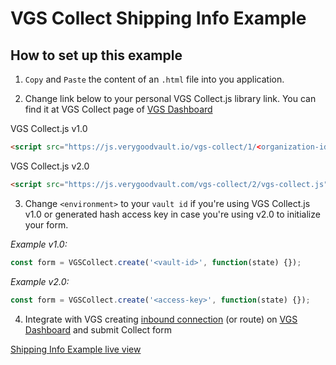 # VGS Collect Shipping Info Example

## How to set up this example

1. `Copy` and `Paste` the content of an `.html` file into you application.

2. Change link below to your personal VGS Collect.js library link. You can find it at VGS Collect page of [VGS Dashboard](https://dashboard.verygoodsecurity.com/)

VGS Collect.js v1.0

```html
<script src="https://js.verygoodvault.io/vgs-collect/1/<organization-id>.js"></script>
```

VGS Collect.js v2.0

```html
<script src="https://js.verygoodvault.com/vgs-collect/2/vgs-collect.js"></script>
```

3. Change `<environment>` to your `vault id` if you're using VGS Collect.js v1.0 or generated hash access key in 
case you're using v2.0 to initialize your form.

*Example v1.0:*

```javascript
const form = VGSCollect.create('<vault-id>', function(state) {});
```

*Example v2.0:*

```javascript
const form = VGSCollect.create('<access-key>', function(state) {});
```

4. Integrate with VGS creating [inbound connection](https://www.verygoodsecurity.com/docs/getting-started#securing-your-inbound-connection) (or route) on [VGS Dashboard](https://dashboard.verygoodsecurity.com/) and submit Collect form


[Shipping Info Example live view](https://verygoodsecurity.github.io/vgs-collect-examples/#shipping-info-example)
